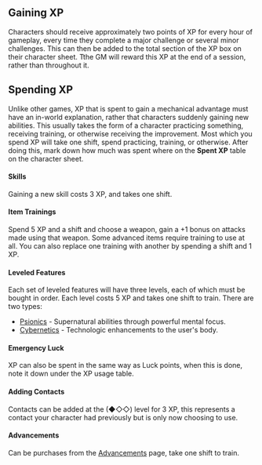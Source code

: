 ## Gaining XP
Characters should receive approximately two points of XP for every hour of gameplay, every time they complete a major challenge or several minor challenges. This can then be added to the total section of the XP box on their character sheet. Tthe GM will reward this XP at the end of a session, rather than throughout it.
## Spending XP
Unlike other games, XP that is spent to gain a mechanical advantage must have an in-world explanation, rather that characters suddenly gaining new abilities. This usually takes the form of a character practicing something, receiving training, or otherwise receiving the improvement. Most which you spend XP will take one shift, spend practicing, training, or otherwise. After doing this, mark down how much was spent where on the **Spent XP** table on the character sheet.
#### Skills
Gaining a new skill costs 3 XP, and takes one shift.
#### Item Trainings
Spend 5 XP and a shift and choose a weapon, gain a +1 bonus on attacks made using that weapon. Some advanced items require training to use at all. You can also replace one training with another by spending a shift and 1 XP.
#### Leveled Features
Each set of leveled features will have three levels, each of which must be bought in order. Each level costs 5 XP and takes one shift to train. There are two types:
- [Psionics](/Player%20Resources/Psionics.md) - Supernatural abilities through powerful mental focus.
- [Cybernetics](/Player%20Resources/Cybernetics.md) - Technologic enhancements to the user's body.
#### Emergency Luck
XP can also be spent in the same way as Luck points, when this is done, note it down under the XP usage table.
#### Adding Contacts
Contacts can be added at the (◆◇◇) level for 3 XP, this represents a contact your character had previously but is only now choosing to use.
#### Advancements
Can be purchases from the [Advancements](./Advancements.md) page, take one shift to train.